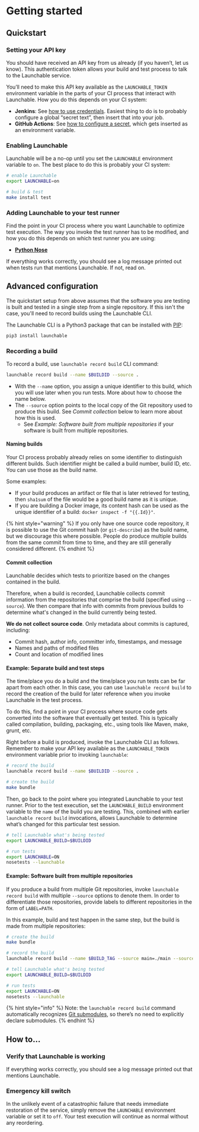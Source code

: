 # Getting started

## Quickstart

### Setting your API key

You should have received an API key from us already \(if you haven’t, let us know\). This authentication token allows your build and test process to talk to the Launchable service.

You’ll need to make this API key available as the `LAUNCHABLE_TOKEN` environment variable in the parts of your CI process that interact with Launchable. How you do this depends on your CI system:

* **Jenkins**: See [how to use credentials](https://support.cloudbees.com/hc/en-us/articles/203802500-Injecting-Secrets-into-Jenkins-Build-Jobs). Easiest thing to do is to probably configure a global “secret text”, then insert that into your job.
* **GitHub Actions**: See [how to configure a secret](https://docs.github.com/en/free-pro-team@latest/actions/reference/encrypted-secrets), which gets inserted as an environment variable.

### Enabling Launchable

Launchable will be a no-op until you set the `LAUNCHABLE` environment variable to `on`. The best place to do this is probably your CI system:

```bash
# enable Launchable
export LAUNCHABLE=on

# build & test
make install test
```

### Adding Launchable to your test runner

Find the point in your CI process where you want Launchable to optimize test execution. The way you invoke the test runner has to be modified, and how you do this depends on which test runner you are using:

* [**Python Nose**](integrations/nose-python.md)

If everything works correctly, you should see a log message printed out when tests run that mentions Launchable. If not, read on.

## Advanced configuration

The quickstart setup from above assumes that the software you are testing is built and tested in a single step from a single repository. If this isn't the case, you'll need to record builds using the Launchable CLI.

The Launchable CLI is a Python3 package that can be installed with [PIP](https://pypi.org/):

```bash
pip3 install launchable
```

### Recording a build

To record a build, use `launchable record build` CLI command:

```bash
launchable record build --name $BUILDID --source .
```

* With the `--name` option, you assign a unique identifier to this build, which you will use later when you run tests. More about how to choose the name below.
* The `--source` option points to the local copy of the Git repository used to produce this build. See _Commit collection_ below to learn more about how this is used.
  * See _Example: Software built from multiple repositories_ if your software is built from multiple repositories.

#### Naming builds

Your CI process probably already relies on some identifier to distinguish different builds. Such identifier might be called a build number, build ID, etc. You can use those as the build name.

Some examples:

* If your build produces an artifact or file that is later retrieved for testing, then `sha1sum` of the file would be a good build name as it is unique.
* If you are building a Docker image, its content hash can be used as the unique identifier of a build: `docker inspect -f "{{.Id}}"`.

{% hint style="warning" %}
If you only have one source code repository, it is possible to use the Git commit hash \(or `git-describe`\) as the build name, but we discourage this where possible. People do produce multiple builds from the same commit from time to time, and they are still generally considered different.
{% endhint %}

#### Commit collection

Launchable decides which tests to prioritize based on the changes contained in the build.

Therefore, when a build is recorded, Launchable collects commit information from the repositories that comprise the build \(specified using `--source`\). We then compare that info with commits from previous builds to determine what's changed in the build currently being tested.

**We do not collect source code**. Only metadata about commits is captured, including:

* Commit hash, author info, committer info, timestamps, and message
* Names and paths of modified files
* Count and location of modified lines

#### Example: Separate build and test steps

The time/place you do a build and the time/place you run tests can be far apart from each other. In this case, you can use `launchable record build` to record the creation of the build for later reference when you invoke Launchable in the test process.

To do this, find a point in your CI process where source code gets converted into the software that eventually get tested. This is typically called compilation, building, packaging, etc., using tools like Maven, make, grunt, etc.

Right before a build is produced, invoke the Launchable CLI as follows. Remember to make your API key available as the `LAUNCHABLE_TOKEN` environment variable prior to invoking `launchable`:

```bash
# record the build
launchable record build --name $BUILDID --source .

# create the build
make bundle
```

Then, go back to the point where you integrated Launchable to your test runner. Prior to the test execution, set the `LAUNCHABLE_BUILD` environment variable to the `name` of the build you are testing. This, combined with earlier `launchable record build` invocations, allows Launchable to determine what’s changed for this particular test session.

```bash
# tell Launchable what's being tested
export LAUNCHABLE_BUILD=$BUILDID

# run tests
export LAUNCHABLE=ON
nosetests --launchable
```

#### Example: Software built from multiple repositories

If you produce a build from multiple Git repositories, invoke `launchable record build` with multiple `--source` options to denote them. In order to differentiate those repositories, provide labels to different repositories in the form of `LABEL=PATH`.

In this example, build and test happen in the same step, but the build is made from multiple repositories:

```bash
# create the build
make bundle

# record the build
launchable record build --name $BUILD_TAG --source main=./main --source lib=./main/lib

# tell Launchable what's being tested
export LAUNCHABLE_BUILD=$BUILDID

# run tests
export LAUNCHABLE=ON
nosetests --launchable
```

{% hint style="info" %}
Note: the `launchable record build` command automatically recognizes [Git submodules](https://www.git-scm.com/book/en/v2/Git-Tools-Submodules), so there’s no need to explicitly declare submodules.
{% endhint %}

## How to…

### Verify that Launchable is working

If everything works correctly, you should see a log message printed out that mentions Launchable.

### Emergency kill switch

In the unlikely event of a catastrophic failure that needs immediate restoration of the service, simply remove the `LAUNCHABLE` environment variable or set it to `off`. Your test execution will continue as normal without any reordering.

